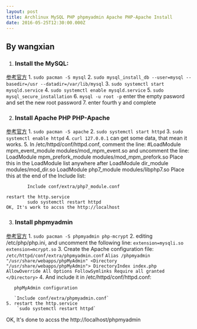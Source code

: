 ```yaml
---
layout: post
title: Archlinux MySQL PHP phpmyadmin Apache PHP-Apache Install
date: 2016-05-25T12:30:00.000Z
---
```

## By wangxian

1. ### Install the MySQL:
[参考官方](https://wiki.archlinux.org/index.php/MySQL)
	1. `sudo pacman -S mysql`
	2. `sudo mysql_install_db --user=mysql --basedir=/usr --datadir=/var/lib/mysql`
	3. `sudo systemctl start mysqld.service`
	4. `sudo systemctl enable mysqld.service`
	5. `sudo mysql_secure_installation`
	6. `mysql -u root -p` enter the empty pasword and set the new root password
	7. enter fourth y and complete

2. ### Install Apache PHP PHP-Apache
[参考官方](https://wiki.archlinux.org/index.php/Apache_HTTP_Server)
	1. `sudo pacman -S apache`
	2. `sudo systemctl start httpd`
	3. `sudo systemctl enable httpd`
	4. `curl 127.0.0.1` can get some data, that mean it works.
	5. In /etc/httpd/conf/httpd.conf, comment the line:
			#LoadModule mpm_event_module modules/mod_mpm_event.so
     and uncomment the line:
			LoadModule mpm_prefork_module modules/mod_mpm_prefork.so
     Place this in the LoadModule list anywhere after
			LoadModule dir_module modules/mod_dir.so
			LoadModule php7_module modules/libphp7.so
     Place this at the end of the Include list:

			Include conf/extra/php7_module.conf

    restart the http.service
			sudo systemctl restart httpd
    OK, It's work to accss the http://localhost

3. ### Install phpmyadmin
[参考官方](https://wiki.archlinux.org/index.php/PhpMyAdmin)
	1. `sudo pacman -S phpmyadmin php-mcrypt`
	2. editing /etc/php/php.ini, and uncomment the following line:
     ```
     extension=mysqli.so
     extension=mcrypt.so
     ```
	3. Create the Apache configuration file:
     `/etc/httpd/conf/extra/phpmyadmin.conf`
     ```
     Alias /phpmyadmin "/usr/share/webapps/phpMyAdmin"
     <Directory "/usr/share/webapps/phpMyAdmin">
     		DirectoryIndex index.php
     		AllowOverride All
     		Options FollowSymlinks
     		Require all granted
     </Directory>
     ```
    4. And include it in /etc/httpd/conf/httpd.conf:

       phpMyAdmin configuration

       `Include conf/extra/phpmyadmin.conf`
    5. restart the http.service
    	`sudo systemctl restart httpd`

OK, It's done to accss the http://localhost/phpmyadmin
